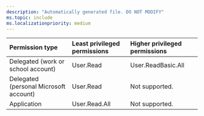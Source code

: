 ```yaml
---
description: "Automatically generated file. DO NOT MODIFY"
ms.topic: include
ms.localizationpriority: medium
---
```


|Permission type|Least privileged permissions|Higher privileged permissions|
|:---|:---|:---|
|Delegated (work or school account)|User.Read|User.ReadBasic.All|
|Delegated (personal Microsoft account)|User.Read|Not supported.|
|Application|User.Read.All|Not supported.|

